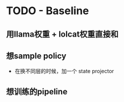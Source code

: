# TODO - Baseline

## 用llama权重 + lolcat权重直接和
## 想sample policy

  -  在换不同层的时候，加一个 state projector

## 想训练的pipeline


